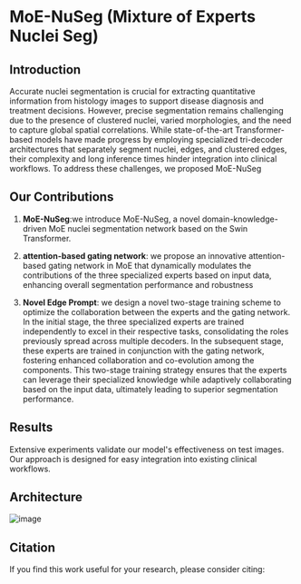 # MoE-NuSeg (Mixture of Experts Nuclei Seg)

## Introduction

 Accurate nuclei segmentation is crucial for
extracting quantitative information from histology images
to support disease diagnosis and treatment decisions.
However, precise segmentation remains challenging due to
the presence of clustered nuclei, varied morphologies, and the need to capture global spatial correlations. While state-of-the-art Transformer-based models have made progress
by employing specialized tri-decoder architectures that
separately segment nuclei, edges, and clustered edges,
their complexity and long inference times hinder integration into clinical workflows. To address these  challenges, we proposed MoE-NuSeg


## Our Contributions

1. **MoE-NuSeg**:we introduce
MoE-NuSeg, a novel domain-knowledge-driven MoE nuclei
segmentation network based on the Swin Transformer.

2. **attention-based gating
network**:  we propose an innovative attention-based gating
network in MoE that dynamically modulates the contributions
of the three specialized experts based on input data, enhancing
overall segmentation performance and robustness
3. **Novel Edge Prompt**: we
design a novel two-stage training scheme to optimize the
collaboration between the experts and the gating network.
In the initial stage, the three specialized experts are trained
independently to excel in their respective tasks, consolidating
the roles previously spread across multiple decoders. In the
subsequent stage, these experts are trained in conjunction
with the gating network, fostering enhanced collaboration and
co-evolution among the components. This two-stage training
strategy ensures that the experts can leverage their specialized
knowledge while adaptively collaborating based on the input
data, ultimately leading to superior segmentation performance.


## Results

Extensive experiments validate our model's effectiveness on test images. Our approach is designed for easy integration into existing clinical workflows.

## Architecture

![image](https://github.com/deep-geo/MoE-NuSeg/assets/112611011/ab194456-bacd-4941-aa5b-9a0dd3281568)




## Citation

If you find this work useful for your research, please consider citing:

